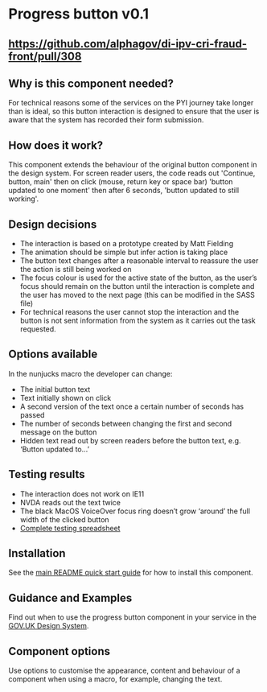 # Progress button v0.1

## https://github.com/alphagov/di-ipv-cri-fraud-front/pull/308    

## Why is this component needed? 

For technical reasons some of the services on the PYI journey take longer than is ideal, so this button interaction is designed to ensure that the user is aware that the system has recorded their form submission. 

## How does it work? 

This component extends the behaviour of the original button component in the design system. For screen reader users, the code reads out 'Continue, button, main' then on click (mouse, return key or space bar) 'button updated to one moment' then after 6 seconds, 'button updated to still working'. 

## Design decisions

* The interaction is based on a prototype created by Matt Fielding
* The animation should be simple but infer action is taking place
* The button text changes after a reasonable interval to reassure the user the action is still being worked on 
* The focus colour is used for the active state of the button, as the user’s focus should remain on the button until the interaction is complete and the user has moved to the next page (this can be modified in the SASS file) 
* For technical reasons the user cannot stop the interaction and the button is not sent information from the system as it carries out the task requested. 

## Options available 

In the nunjucks macro the developer can change: 
* The initial button text 
* Text initially shown on click 
* A second version of the text once a certain number of seconds has passed
* The number of seconds between changing the first and second message on the button 
* Hidden text read out by screen readers before the button text, e.g. ‘Button updated to…’ 

## Testing results 

* The interaction does not work on IE11
* NVDA reads out the text twice
* The black MacOS VoiceOver focus ring doesn’t grow ‘around’ the full width of the clicked button 
* [Complete testing spreadsheet](https://docs.google.com/spreadsheets/d/1Y2279rNOzlXWDX_4oeLR2NU49ExD1KXaKkxsUwLxbOg/edit#gid=0)

## Installation

See the [main README quick start guide](https://github.com/alphagov/govuk-frontend#quick-start) for how to install this component.

## Guidance and Examples

Find out when to use the progress button component in your service in the [GOV.UK Design System](https://design-system.service.gov.uk/components/progress-button).

## Component options

Use options to customise the appearance, content and behaviour of a component when using a macro, for example, changing the text.
